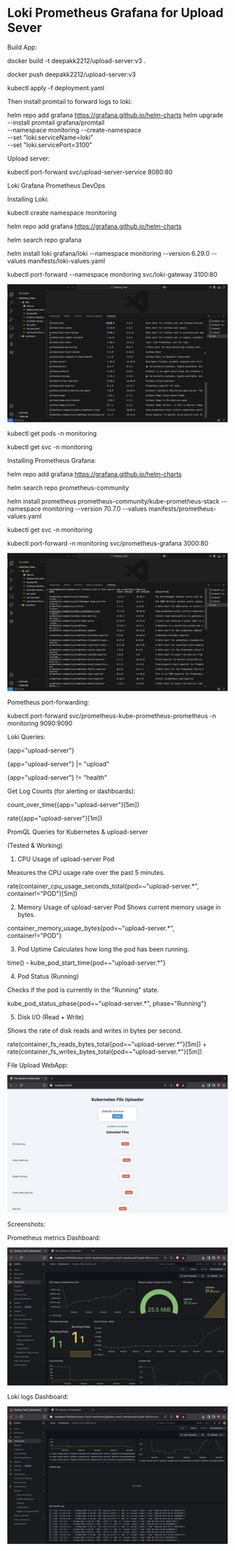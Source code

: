 # Loki Prometheus Grafana for Upload Sever


Build App:


docker build -t deepakk2212/upload-server:v3 . 

docker push deepakk2212/upload-server:v3 

kubectl apply -f deployment.yaml 




Then install promtail to forward logs to loki:

helm repo add grafana https://grafana.github.io/helm-charts
helm upgrade --install promtail grafana/promtail \
  --namespace monitoring --create-namespace \
  --set "loki.serviceName=loki" \
  --set "loki.servicePort=3100"


Upload server:

kubectl port-forward svc/upload-server-service 8080:80 








Loki Grafana Prometheus DevOps

Installing Loki:

kubectl create namespace monitoring 

helm repo add grafana https://grafana.github.io/helm-charts 

helm search repo grafana 

helm install loki grafana/loki --namespace monitoring --version 6.29.0 --values manifests/loki-values.yaml 

kubectl port-forward --namespace monitoring svc/loki-gateway 3100:80 


![image alt](https://github.com/Dpk808/Grafana_on_UploadServer/blob/main/Grafana%20Screenshots/0.%20Installing%20Loki%20Grafana.png)


kubectl get pods -n monitoring 

kubectl get svc -n monitoring 





Installing Prometheus Grafana:

helm repo add grafana https://grafana.github.io/helm-charts 

helm search repo prometheus-community 

helm install prometheus prometheus-community/kube-prometheus-stack --namespace monitoring --version 70.7.0 --values manifests/prometheus-values.yaml  

kubectl get svc -n monitoring 

kubectl port-forward -n monitoring svc/prometheus-grafana 3000:80 




![image alt](https://github.com/Dpk808/Grafana_on_UploadServer/blob/main/Grafana%20Screenshots/0.%20Installing%20Prometheus%20Grafana.png)





Pometheus port-forwarding: 


kubectl port-forward svc/prometheus-kube-prometheus-prometheus -n monitoring 9090:9090 





Loki Queries:


{app="upload-server"} 

{app="upload-server"} |= "upload" 


{app="upload-server"} != "health" 




Get Log Counts (for alerting or dashboards): 


count_over_time({app="upload-server"}[5m]) 

rate({app="upload-server"}[1m]) 









PromQL Queries for Kubernetes & upload-server 

(Tested & Working) 


1. CPU Usage of upload-server Pod
   
Measures the CPU usage rate over the past 5 minutes. 


rate(container_cpu_usage_seconds_total{pod=~"upload-server.*", container!="POD"}[5m]) 


2. Memory Usage of upload-server Pod
Shows current memory usage in bytes.


container_memory_usage_bytes{pod=~"upload-server.*", container!="POD"} 


3. Pod Uptime
Calculates how long the pod has been running.


time() - kube_pod_start_time{pod=~"upload-server.*"} 


4. Pod Status (Running) 


Checks if the pod is currently in the "Running" state.

kube_pod_status_phase{pod=~"upload-server.*", phase="Running"} 



5. Disk I/O (Read + Write)

Shows the rate of disk reads and writes in bytes per second. 




rate(container_fs_reads_bytes_total{pod=~"upload-server.*"}[5m]) + 
rate(container_fs_writes_bytes_total{pod=~"upload-server.*"}[5m]) 







File Upload WebApp: 




![image alt](https://github.com/Dpk808/Grafana_on_UploadServer/blob/main/Grafana%20Screenshots/2.%20UploadServer.png) 





Screenshots:
 


Prometheus metrics Dashboard: 



![image alt](https://github.com/Dpk808/Grafana_on_UploadServer/blob/main/Grafana%20Screenshots/3.%20Prometheus_Dashboard.png)  





Loki logs Dashboard:


![image alt](https://github.com/Dpk808/Grafana_on_UploadServer/blob/main/Grafana%20Screenshots/3.%20Loki_Dashboard.png)


